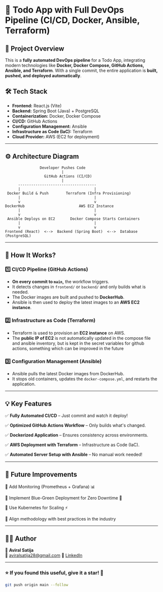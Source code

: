 # 🚀 Todo App with Full DevOps Pipeline (CI/CD, Docker, Ansible, Terraform)

## **📌 Project Overview**

This is a **fully automated DevOps pipeline** for a Todo App, integrating modern technologies like **Docker, Docker Compose, GitHub Actions, Ansible, and Terraform**. With a single commit, the entire application is **built, pushed, and deployed automatically**.

## **🛠️ Tech Stack**

- **Frontend:** React.js (Vite)
- **Backend:** Spring Boot (Java) + PostgreSQL
- **Containerization:** Docker, Docker Compose
- **CI/CD:** GitHub Actions
- **Configuration Management:** Ansible
- **Infrastructure as Code (IaC):** Terraform
- **Cloud Provider:** AWS (EC2 for deployment)

---

## **⚙️ Architecture Diagram**

```
                Developer Pushes Code
                          |
                  GitHub Actions (CI/CD)
                          |
      ------------------------------------
      |                                  |
 Docker Build & Push        Terraform (Infra Provisioning)
      |                                  |
      v                                  v
DockerHub                         AWS EC2 Instance
      |                                  |
      v                                  v
 Ansible Deploys on EC2       Docker Compose Starts Containers
      |                                  |
      v                                  v
Frontend (React)  <-->  Backend (Spring Boot)  <-->  Database (PostgreSQL)
```

---

## **🔧 How It Works?**

### **1️⃣ CI/CD Pipeline (GitHub Actions)**

- **On every commit to `main`,** the workflow triggers.
- It detects changes in `frontend/` or `backend/` and only builds what is needed.
- The Docker images are built and pushed to **DockerHub**.
- Ansible is then used to deploy the latest images to an **AWS EC2 instance**.

### **2️⃣ Infrastructure as Code (Terraform)**

- Terraform is used to provision an **EC2 instance** on AWS.
- The **public IP of EC2** is not automatically updated in the compose file and ansible inventory, but is kept in the secret variables for github actions, something which can be improved in the future

### **3️⃣ Configuration Management (Ansible)**

- Ansible pulls the latest Docker images from DockerHub.
- It stops old containers, updates the `docker-compose.yml`, and restarts the application.

---

## **💡 Key Features**

✅ **Fully Automated CI/CD** – Just commit and watch it deploy!

✅ **Optimized GitHub Actions Workflow** – Only builds what's changed.

✅ **Dockerized Application** – Ensures consistency across environments.

✅ **AWS Deployment with Terraform** – Infrastructure as Code (IaC).

✅ **Automated Server Setup with Ansible** – No manual work needed!

---

## **📌 Future Improvements**

🔹 Add Monitoring (Prometheus + Grafana) 📊

🔹 Implement Blue-Green Deployment for Zero Downtime 🚀

🔹 Use Kubernetes for Scaling ⚡

🔹 Align methodology with best practices in the industry

---

## **👨‍💻 Author**

👤 **Aviral Satija**  
📧 aviralsatija28@gmail.com
🔗 [LinkedIn](https://linkedin.com/in/aviral-satija-2097588a)

---

### **⭐ If you found this useful, give it a star!** 🌟

```sh
git push origin main --follow
```
